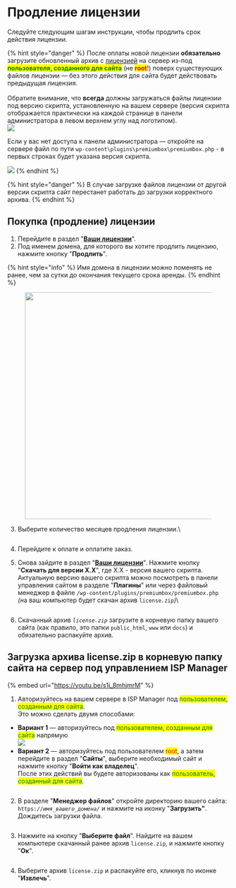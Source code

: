 # Продление лицензии

Следуйте следующим шагам инструкции, чтобы продлить срок действия лицензии.

{% hint style="danger" %}
После оплаты новой лицензии **обязательно** загрузите обновленный архив с [лицензией](https://premiumexchanger.com/ulicense/) на сервер из-под <mark style="color:green;">**пользователя, созданного для сайта**</mark> (не <mark style="color:red;">**root**</mark>!) поверх существующих файлов лицензии — без этого действия для сайта будет действовать предыдущая лицензия.\
\
Обратите внимание, что **всегда** должны загружаться файлы лицензии под версию скрипта, установленную на вашем сервере (версия скрипта отображается практически на каждой странице в панели администратора в левом верхнем углу над логотипом).\
![](<../../.gitbook/assets/image (1993).png>)

Если у вас нет доступа к панели администратора — откройте на сервере файл по пути `wp-content\plugins\premiumbox\premiumbox.php` - в первых строках будет указана версия скрипта.

![](<../../.gitbook/assets/image (2064).png>)
{% endhint %}

{% hint style="danger" %}
В случае загрузке файлов лицензии от другой версии скрипта сайт перестанет работать до загрузки корректного архива.
{% endhint %}

## Покупка (продление) лицензии

1. Перейдите в раздел "[**Ваши лицензии**](https://premiumexchanger.com/ulicense/)".
2. Под именем домена, для которого вы хотите продлить лицензию, нажмите кнопку "**Продлить**".

{% hint style="info" %}
Имя домена в лицензии можно поменять не ранее, чем за сутки до окончания текущего срока аренды.
{% endhint %}

<figure><img src="../../.gitbook/assets/Screenshot_11 (1).png" alt="" width="514"><figcaption></figcaption></figure>

3.  Выберите количество месяцев продления лицензии.\


    <figure><img src="../../.gitbook/assets/изображение (96).png" alt=""><figcaption></figcaption></figure>
4. Перейдите к оплате и оплатите заказ.
5.  Снова зайдите в раздел "[**Ваши лицензии**](https://premiumexchanger.com/ulicense/)". Нажмите кнопку "**Скачать для версии X.X**", где X.X - версия вашего скрипта. Актуальную версию вашего скрипта можно посмотреть в панели управления сайтом в разделе "**Плагины**" или через файловый менеджер в файле `/wp-content/plugins/premiumbox/premiumbox.php` _(&#x43D;_&#x430; ваш компьютер будет скачан архив `license.zip`_)_\


    <figure><img src="../../.gitbook/assets/изображение (51).png" alt=""><figcaption></figcaption></figure>
6. Скачанный архив _`license.zip`_ загрузите в корневую папку вашего сайта (как правило, это папки `public_html`, `www` или `docs`) и обязательно распакуйте архив.

## Загрузка архива license.zip в корневую папку сайта на сервер под управлением ISP Manager

{% embed url="https://youtu.be/s1j_8mhjmrM" %}

1. Авторизуйтесь на вашем сервере в ISP Manager под <mark style="color:green;">пользователем, созданным для сайта</mark>. \
   Это можно сделать двумя способами:

* **Вариант 1** — авторизуйтесь под <mark style="color:green;">пользователем, созданным для сайта</mark> напрямую\
  ![](<../../.gitbook/assets/image (571).png>)
* **Вариант 2** — авторизуйтесь под пользователем <mark style="color:red;">root</mark>, а затем перейдите в раздел "**Сайты**", выберите необходимый сайт и нажмите кнопку "**Войти как владелец**".\
  После этих действий вы будете авторизованы как <mark style="color:green;">пользователь, созданный для сайта</mark>.

<figure><img src="../../.gitbook/assets/image (1057).png" alt=""><figcaption></figcaption></figure>

2. В разделе "**Менеджер файлов**" откройте директорию вашего сайта: `https://`_`имя_вашего_домена/`_ и нажмите на иконку "**Загрузить"**. Дождитесь загрузки файла.

<figure><img src="../../.gitbook/assets/image (962).png" alt=""><figcaption></figcaption></figure>

3. Нажмите на кнопку "**Выберите файл**". Найдите на вашем компьютере скачанный ранее архив `license.zip`_,_ и нажмите кнопку "**Ок**".

<figure><img src="../../.gitbook/assets/image (1256).png" alt=""><figcaption></figcaption></figure>

4. Выберите архив `license.zip` и распакуйте его, кликнув по иконке "**Извлечь**".

<figure><img src="../../.gitbook/assets/image (1044).png" alt=""><figcaption></figcaption></figure>
